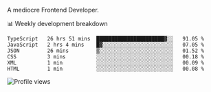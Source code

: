 A mediocre Frontend Developer.

📊 Weekly development breakdown
<!--START_SECTION:waka-->

```text
TypeScript   26 hrs 51 mins  ██████████████████████▓░░   91.05 %
JavaScript   2 hrs 4 mins    █▓░░░░░░░░░░░░░░░░░░░░░░░   07.05 %
JSON         26 mins         ▒░░░░░░░░░░░░░░░░░░░░░░░░   01.52 %
CSS          3 mins          ░░░░░░░░░░░░░░░░░░░░░░░░░   00.18 %
XML          1 min           ░░░░░░░░░░░░░░░░░░░░░░░░░   00.09 %
HTML         1 min           ░░░░░░░░░░░░░░░░░░░░░░░░░   00.08 %
```

<!--END_SECTION:waka-->

<img src="https://gpvc.arturio.dev/iqbalfasri" alt="Profile views"/>

